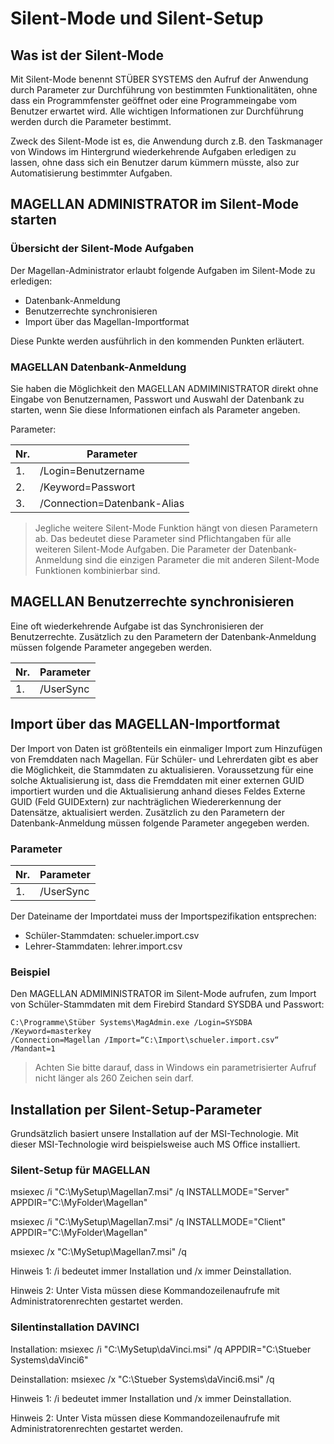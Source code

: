 # Silent-Mode und Silent-Setup

## Was ist der Silent-Mode

Mit Silent-Mode benennt STÜBER SYSTEMS den Aufruf der Anwendung durch Parameter zur Durchführung von bestimmten Funktionalitäten, ohne dass ein Programmfenster geöffnet oder eine Programmeingabe vom Benutzer erwartet wird. Alle wichtigen Informationen zur Durchführung werden durch die Parameter bestimmt.

Zweck des Silent-Mode ist es, die Anwendung durch z.B. den Taskmanager von Windows im Hintergrund wiederkehrende Aufgaben erledigen zu lassen, ohne dass sich ein Benutzer darum kümmern müsste, also zur Automatisierung bestimmter Aufgaben.

## MAGELLAN ADMINISTRATOR im Silent-Mode starten

### Übersicht der Silent-Mode Aufgaben

Der Magellan-Administrator erlaubt folgende Aufgaben im Silent-Mode zu erledigen:

*	Datenbank-Anmeldung
*	Benutzerrechte synchronisieren
*	Import über das Magellan-Importformat

Diese Punkte werden ausführlich in den kommenden Punkten erläutert.

### MAGELLAN Datenbank-Anmeldung

Sie haben die Möglichkeit den MAGELLAN ADMIMINISTRATOR direkt ohne Eingabe von Benutzernamen, Passwort und Auswahl der Datenbank zu starten, wenn Sie diese Informationen einfach als Parameter angeben.

Parameter:

| Nr. | Parameter                   |
|-----|-----------------------------|
| 1.  | /Login=Benutzername         |
| 2.  | /Keyword=Passwort           |
| 3.  | /Connection=Datenbank-Alias |

> Jegliche weitere Silent-Mode Funktion hängt von diesen Parametern ab. Das bedeutet diese Parameter sind Pflichtangaben für alle weiteren Silent-Mode Aufgaben.
Die Parameter der Datenbank-Anmeldung sind die einzigen Parameter die mit anderen Silent-Mode Funktionen kombinierbar sind.

## MAGELLAN Benutzerrechte synchronisieren

Eine oft wiederkehrende Aufgabe ist das Synchronisieren der Benutzerrechte. Zusätzlich zu den Parametern der Datenbank-Anmeldung müssen folgende Parameter angegeben werden.

| Nr. | Parameter |
|-----|-----------|
| 1.  | /UserSync |

## Import über das MAGELLAN-Importformat

Der Import von Daten ist größtenteils ein einmaliger Import zum Hinzufügen von Fremddaten nach Magellan. Für Schüler- und Lehrerdaten gibt es aber die Möglichkeit, die Stammdaten zu aktualisieren.
Voraussetzung für eine solche Aktualisierung ist, dass die Fremddaten mit einer externen GUID importiert wurden und die Aktualisierung anhand dieses Feldes Externe GUID (Feld GUIDExtern) zur nachträglichen Wiedererkennung der Datensätze, aktualisiert werden. Zusätzlich zu den Parametern der Datenbank-Anmeldung müssen folgende Parameter angegeben werden.

### Parameter

| Nr. | Parameter |
|-----|-----------|
| 1.  | /UserSync |

Der Dateiname der Importdatei muss der Importspezifikation entsprechen:
* Schüler-Stammdaten: schueler.import.csv
* Lehrer-Stammdaten: lehrer.import.csv

### Beispiel

Den MAGELLAN ADMIMINISTRATOR  im Silent-Mode aufrufen, zum Import von Schüler-Stammdaten mit dem Firebird Standard SYSDBA und Passwort:

```
C:\Programme\Stüber Systems\MagAdmin.exe /Login=SYSDBA 
/Keyword=masterkey 
/Connection=Magellan /Import=“C:\Import\schueler.import.csv“ /Mandant=1
```

> Achten Sie bitte darauf, dass in Windows ein parametrisierter Aufruf nicht länger als 260 Zeichen sein darf.

## Installation per Silent-Setup-Parameter

Grundsätzlich basiert unsere Installation auf der MSI-Technologie. Mit dieser MSI-Technologie wird beispielsweise auch MS Office installiert.

### Silent-Setup für MAGELLAN

msiexec /i "C:\MySetup\Magellan7.msi" /q INSTALLMODE="Server" APPDIR="C:\MyFolder\Magellan"

msiexec /i "C:\MySetup\Magellan7.msi" /q INSTALLMODE="Client" APPDIR="C:\MyFolder\Magellan"

msiexec /x "C:\MySetup\Magellan7.msi" /q

Hinweis 1: /i bedeutet immer Installation und /x immer Deinstallation.

Hinweis 2: Unter Vista müssen diese Kommandozeilenaufrufe mit Administratorenrechten gestartet werden.

### Silentinstallation DAVINCI

Installation: msiexec /i "C:\MySetup\daVinci.msi" /q APPDIR="C:\Stueber Systems\daVinci6"

Deinstallation: msiexec /x "C:\Stueber Systems\daVinci6.msi" /q

Hinweis 1: /i bedeutet immer Installation und /x immer Deinstallation.

Hinweis 2: Unter Vista müssen diese Kommandozeilenaufrufe mit Administratorenrechten gestartet werden.
